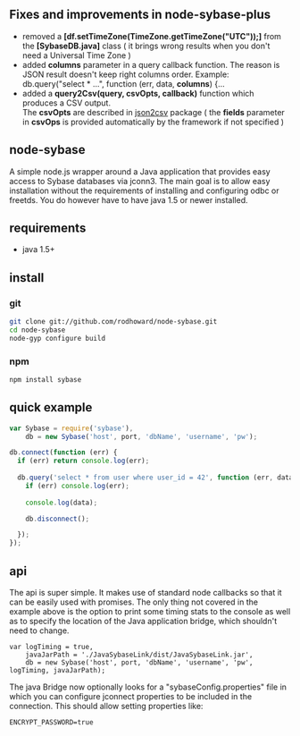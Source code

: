 Fixes and improvements in node-sybase-plus
------------

* removed a <b>[df.setTimeZone(TimeZone.getTimeZone("UTC"));]</b> from the <b>[SybaseDB.java]</b> class ( it brings wrong results when you don't need a Universal Time Zone )
* added <b>columns</b> parameter in a query callback function. The reason is JSON result doesn't keep right columns order. Example:<br/>
db.query("select * ...", function (err, data, <b>columns</b>) {...
* added a <b>query2Csv(query, csvOpts, callback)</b> function which produces a CSV output.<br/>
The <b>csvOpts</b> are described in [json2csv](https://www.npmjs.com/package/json2csv) package ( the <b>fields</b> parameter in <b>csvOps</b> is provided automatically by the framework if not specified )


node-sybase
---------

A simple node.js wrapper around a Java application that provides easy access to Sybase databases via jconn3. The main goal is to allow easy installation without the requirements of installing and configuring odbc or freetds. You do however have to have java 1.5 or newer installed.


requirements
------------

* java 1.5+

install
-------

### git

```bash
git clone git://github.com/rodhoward/node-sybase.git
cd node-sybase
node-gyp configure build
```
### npm

```bash
npm install sybase
```

quick example
-------------

```javascript
var Sybase = require('sybase'),
	db = new Sybase('host', port, 'dbName', 'username', 'pw');

db.connect(function (err) {
  if (err) return console.log(err);
  
  db.query('select * from user where user_id = 42', function (err, data) {
    if (err) console.log(err);
    
    console.log(data);

    db.disconnect();

  });
});
```

api
-------------

The api is super simple. It makes use of standard node callbacks so that it can be easily used with promises. The only thing not covered in the example above is the option to print some timing stats to the console as well as to specify the location of the Java application bridge, which shouldn't need to change.

```javascirpt 
var logTiming = true,
	javaJarPath = './JavaSybaseLink/dist/JavaSybaseLink.jar',
	db = new Sybase('host', port, 'dbName', 'username', 'pw', logTiming, javaJarPath);
```

The java Bridge now optionally looks for a "sybaseConfig.properties" file in which you can configure jconnect properties to be included in the connection. This should allow setting properties like:
```properties
ENCRYPT_PASSWORD=true
```